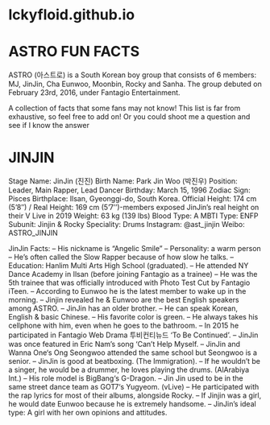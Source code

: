 # lckyfloid.github.io
# **ASTRO FUN FACTS** 
ASTRO (아스트로) is a South Korean boy group that consists of 6 members: MJ, JinJin, Cha Eunwoo, Moonbin, Rocky and Sanha. The group debuted on February 23rd, 2016, under Fantagio Entertainment.

A collection of facts that some fans may not know! This list is far from exhaustive, so feel free to add on! Or you could shoot me a question and see if I know the answer

# **JINJIN**
Stage Name: JinJin (진진)
Birth Name: Park Jin Woo (박진우)
Position: Leader, Main Rapper, Lead Dancer
Birthday: March 15, 1996
Zodiac Sign: Pisces
Birthplace: Ilsan, Gyeonggi-do, South Korea.
Official Height: 174 cm (5’8″) / Real Height: 169 cm (5’7’’)-members exposed JinJin’s real height on their V Live in 2019
Weight: 63 kg (139 lbs)
Blood Type: A
MBTI Type: ENFP
Subunit: Jinjin & Rocky
Speciality: Drums
Instagram: @ast_jinjin
Weibo: ASTRO_JINJIN

JinJin Facts:
– His nickname is “Angelic Smile”
– Personality: a warm person
– He’s often called the Slow Rapper because of how slow he talks.
– Education: Hanlim Multi Arts High School (graduated).
– He attended NY Dance Academy in Ilsan (before joining Fantagio as a trainee)
– He was the 5th trainee that was officially introduced with Photo Test Cut by Fantagio iTeen.
– According to Eunwoo he is the latest member to wake up in the morning.
– Jinjin revealed he & Eunwoo are the best English speakers among ASTRO.
– JinJin has an older brother.
– He can speak Korean, English & basic Chinese.
– His favorite color is green.
– He always takes his cellphone with him, even when he goes to the bathroom.
– In 2015 he participated in Fantagio Web Drama 투비컨티뉴드 ‘To Be Continued’.
– JinJin was once featured in Eric Nam’s song ‘Can’t Help Myself.
– JinJin and Wanna One‘s Ong Seongwoo attended the same school but Seongwoo is a senior.
– JinJin is good at beatboxing. (The Immigration).
– If he wouldn’t be a singer, he would be a drummer, he loves playing the drums. (AlArabiya Int.)
– His role model is BigBang‘s G-Dragon.
– Jin Jin used to be in the same street dance team as GOT7‘s Yugyeom. (vLive)
– He participated with the rap lyrics for most of their albums, alongside Rocky.
– If Jinjin was a girl, he would date Eunwoo because he is extremely handsome.
– JinJin’s ideal type: A girl with her own opinions and attitudes.
